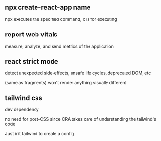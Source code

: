 ## npx create-react-app name

npx executes the specified command, x is for executing

## report web vitals

measure, analyze, and send metrics of the application

## react strict mode

detect unexpected side-effects, unsafe life cycles, deprecated DOM, etc

(same as fragments) won't render anything visually different

## tailwind css

dev dependency

no need for post-CSS since CRA takes care of understanding the tailwind's code

Just init tailwind to create a config

